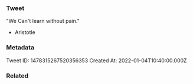 ### Tweet
"We Can't learn without pain." 

- Aristotle

### Metadata
Tweet ID: 1478315267520356353
Created At: 2022-01-04T10:40:00.000Z

### Related

